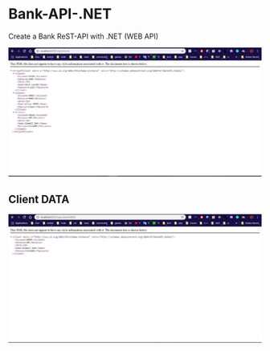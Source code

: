 # Bank-API-.NET
Create a Bank ReST-API with .NET (WEB API)



![alt text](https://github.com/ZAHHAR-ISMAIL/Bank-API-.NET/blob/master/App_Data/apiBank.JPG)

## Client DATA
![alt text](https://github.com/ZAHHAR-ISMAIL/Bank-API-.NET/blob/master/App_Data/apiBank2.JPG)

